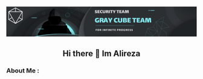 
![Alt text](src/main.png)



<h2 dir="rtl" align="center">
<strong>Hi there 👋 Im Alireza</strong>
</h2>


### About Me :
